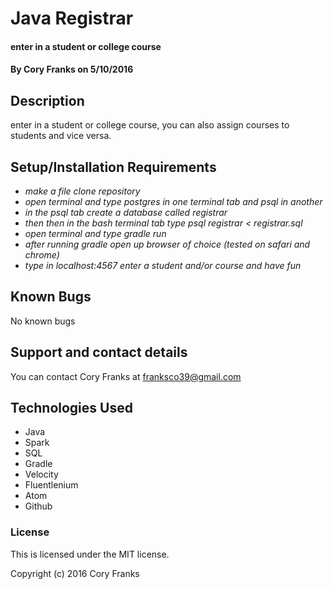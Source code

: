 # Java Registrar

#### enter in a student or college course

#### By Cory Franks on 5/10/2016

## Description

enter in a student or college course, you can also assign courses to students and vice versa.

## Setup/Installation Requirements

* _make a file clone repository_
* _open terminal and type postgres in one terminal tab and psql in another_
* _in the psql tab create a database called registrar_
* _then then in the bash terminal tab type psql registrar < registrar.sql_
* _open terminal and type gradle run_
* _after running gradle open up browser of choice (tested on safari and chrome)_
* _type in localhost:4567 enter a student and/or course and have fun_


## Known Bugs

No known bugs

## Support and contact details

You can contact Cory Franks at franksco39@gmail.com

## Technologies Used

* Java
* Spark
* SQL
* Gradle
* Velocity
* Fluentlenium
* Atom
* Github

### License

This is licensed under the MIT license.

Copyright (c) 2016 Cory Franks
